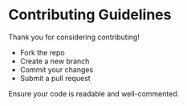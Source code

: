 # Contributing Guidelines

Thank you for considering contributing!

- Fork the repo
- Create a new branch
- Commit your changes
- Submit a pull request

Ensure your code is readable and well-commented.
